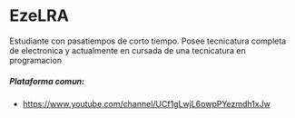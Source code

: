 # EzeLRA
 Estudiante con pasatiempos de corto tiempo. 
 Posee tecnicatura completa de electronica y actualmente en cursada de una tecnicatura en programacion
##### Plataforma comun:
- https://www.youtube.com/channel/UCf1gLwjL6owpPYezmdh1xJw
